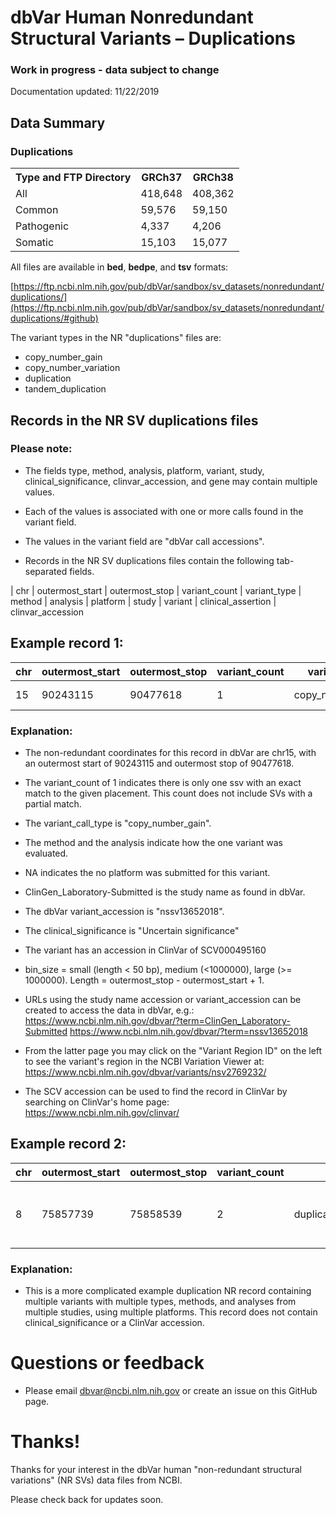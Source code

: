 # dbVar Human Nonredundant Structural Variants – Duplications

### Work in progress - data subject to change

Documentation updated:  11/22/2019

## Data Summary

<h3>
Duplications</h3>
<table>
<tbody>
<tr>
<th>Type and FTP Directory</th>
<th>GRCh37</th>
<th>GRCh38</th>
<tr>
<td>All</td>
<td>418,648</td>
<td>408,362</td>
</tr>
<tr>
<td>Common</td>
<td>59,576</td>
<td>59,150</td>
</tr>
<tr>
<td>Pathogenic</td>
<td>4,337</td>
<td>4,206</td>
</tr>
<tr>
<td>Somatic</td>
<td>15,103</td>
<td>15,077</td>
</tr>
</tbody>
</table>

All files are available in **bed**, **bedpe**, and **tsv** formats:

[https://ftp.ncbi.nlm.nih.gov/pub/dbVar/sandbox/sv_datasets/nonredundant/duplications/](https://ftp.ncbi.nlm.nih.gov/pub/dbVar/sandbox/sv_datasets/nonredundant/duplications/#github)

The variant types in the NR "duplications" files are:

 * copy_number_gain
 * copy_number_variation
 * duplication
 * tandem_duplication

## Records in the NR SV duplications files

### Please note:

* The fields type, method, analysis, platform, variant, study, clinical_significance, clinvar_accession, and gene may contain multiple values.
* Each of the values is associated with one or more calls found in the variant field.
* The values in the variant field are "dbVar call accessions".

* Records in the NR SV duplications files contain the following tab-separated fields.

| chr | outermost_start | outermost_stop | variant_count | variant_type | method | analysis | platform | study | variant | clinical_assertion | clinvar_accession


## Example record 1:

chr | outermost_start | outermost_stop | variant_count | variant_type | method | analysis | platform | study | variant | clinical_assertion | clinvar_accession | bin_size
----|-----------------|----------------|---------------|--------------|--------|----------|----------|-------|---------|--------------------|------------------|------
15 | 90243115 | 90477618 | 1 | copy_number_gain | Oligo_aCGH | Probe_signal_intensity | NA | ClinGen_Laboratory-Submitted | nssv13652018 | Uncertain significance | SCV000495160 | medium

### Explanation:

* The non-redundant coordinates for this record in dbVar are chr15, with
an outermost start of 90243115 and outermost stop of 90477618.

* The variant_count of 1 indicates there is only one ssv with an exact match to
the given placement.  This count does not include SVs with a partial match.

* The variant_call_type is "copy_number_gain".

* The method and the analysis indicate how the one variant was evaluated.

* NA indicates the no platform was submitted for this variant.

* ClinGen_Laboratory-Submitted is the study name as found in dbVar.

* The dbVar variant_accession is "nssv13652018".

* The clinical_significance is "Uncertain significance"

* The variant has an accession in ClinVar of SCV000495160

* bin_size = small (length < 50 bp), medium (<1000000), large (>= 1000000). Length = outermost_stop - outermost_start + 1.

* URLs using the study name accession or variant_accession can be created to access the data
in dbVar, e.g.:
https://www.ncbi.nlm.nih.gov/dbvar/?term=ClinGen_Laboratory-Submitted
https://www.ncbi.nlm.nih.gov/dbvar/?term=nssv13652018

* From the latter page you may click on the "Variant Region ID" on the left to see
the variant's region in the NCBI Variation Viewer at:
https://www.ncbi.nlm.nih.gov/dbvar/variants/nsv2769232/

* The SCV accession can be used to find the record in ClinVar by searching on ClinVar's home page:
https://www.ncbi.nlm.nih.gov/clinvar/

## Example record 2:

chr | outermost_start | outermost_stop | variant_count | variant_type | method | analysis | platform | study | variant | clinical_assertion | clinvar_accession | bin_size 
----|-----------------|----------------|---------------|--------------|--------|----------|----------|-------|---------|--------------------|------------------|-----
8 | 75857739 | 75858539 | 2 | duplication;tandem_duplication | Sequencing | Split_read_and_paired-end_mapping;Read_depth_and_paired-end_mapping | Illumina HiSeq X Ten;Illumina HiSeq 2000 | Wong2016;Alsmadi2014 | essv26064592;nssv3988418 |  |  | medium

### Explanation:

* This is a more complicated example duplication NR record containing multiple
variants with multiple types, methods, and analyses from multiple studies, using
multiple platforms.  This record does not contain clinical_significance or a
ClinVar accession.

# Questions or feedback

* Please email dbvar@ncbi.nlm.nih.gov or create an issue on this GitHub page.

# Thanks!

Thanks for your interest in the dbVar human "non-redundant structural variations" (NR SVs)
data files from NCBI.

Please check back for updates soon.
